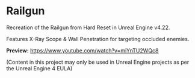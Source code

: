 # Railgun

Recreation of the Railgun from Hard Reset in Unreal Engine v4.22.

Features X-Ray Scope & Wall Penetration for targeting occluded enemies.

**Preview:** https://www.youtube.com/watch?v=miYnTU2WQc8

(Content in this project may only be used in Unreal Engine projects as per the Unreal Engine 4 EULA)
